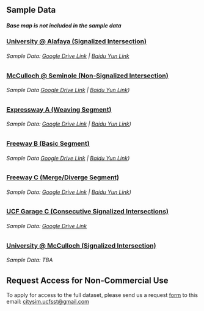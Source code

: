 
## Sample Data
##### Base map is not included in the sample data
### [University @ Alafaya (Signalized Intersection)](https://github.com/ozheng1993/UCF-SST-CitySim-Dataset/tree/main/asset/University%40Alafaya)

###### Sample Data:  [Google Drive Link](https://drive.google.com/drive/folders/1fHzmDxPHHofIBzQpx75Aol9pYCMX9gx7?usp=sharing) | [Baidu Yun Link](https://pan.baidu.com/s/1M6M7RlDwBUC-VoYVpcwpBQ?pwd=tfde)



### [ McCulloch @ Seminole (Non-Signalized Intersection)](https://github.com/ozheng1993/UCF-SST-CitySim-Dataset/tree/main/asset/McCulloch%40Seminole%20)

###### Sample Data [Google Drive Link](https://drive.google.com/drive/folders/1DOPb_EqEwqPwFKlqL9XWoVZrJOqjsntE?usp=sharing) | [Baidu Yun Link]( https://pan.baidu.com/s/1QAB3eIyR29KnWOMoSoHmyw?pwd=3ddf))




### [ Expressway A (Weaving Segment)](https://github.com/ozheng1993/UCF-SST-CitySim-Dataset/tree/main/asset/ExpresswayA)

###### Sample Data: [Google Drive Link](https://drive.google.com/drive/folders/1t0RNw0I3k06rPchSvgkQvzKU_2P-mbhV?usp=sharing) | [Baidu Yun Link]( https://pan.baidu.com/s/1mF423Onhbgt7wVZdyxOqvA?pwd=r6f5 ))



### [Freeway B (Basic Segment)](https://github.com/ozheng1993/UCF-SST-CitySim-Dataset/tree/main/asset/FreewayB)


###### Sample Data [Google Drive Link](https://drive.google.com/drive/folders/1wVRBDhHkSRNDrqEEEwQft3qKWCbaBDxh?usp=sharing) | [Baidu Yun Link](https://pan.baidu.com/s/1Dq64PNY6OS1WfABDhkKvMA?pwd=csja))

### [Freeway C (Merge/Diverge Segment)](https://github.com/ozheng1993/UCF-SST-CitySim-Dataset/tree/main/asset/FreewayC)

###### Sample Data: [Google Drive Link](https://drive.google.com/drive/folders/1BbOfB86a1Lzef8rTHWzd6a_jvruJIH2L?usp=sharing) | [Baidu Yun Link](https://pan.baidu.com/s/1eTrq0OTsubOAi7v9kLzCEQ?pwd=o331))



### [UCF Garage C (Consecutive Signalized Intersections)](https://github.com/ozheng1993/UCF-SST-CitySim-Dataset/tree/main/asset/GarageC)



###### Sample Data: [Google Drive Link](https://drive.google.com/drive/folders/1m4eIq4dcbx5olBazagOXqvM6KBgXeCaT?usp=share_link)


### [University @ McCulloch (Signalized Intersection)](https://github.com/ozheng1993/UCF-SST-CitySim-Dataset/tree/main/asset/University%40McCulloch)

###### Sample Data: TBA


## Request Access for Non-Commercial Use

To apply for access to the full dataset, please send us a request [form](https://github.com/ozheng1993/UCF-SST-CitySim-Dataset/blob/main/asset/MainPage/Data_Request_Form.pdf) to this email: citysim.ucfsst@gmail.com 


